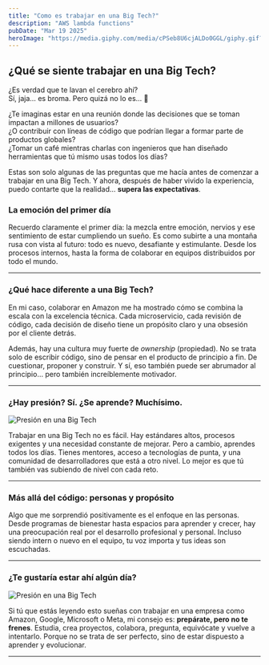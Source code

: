 ```yaml
---
title: "Como es trabajar en una Big Tech?"
description: "AWS lambda functions"
pubDate: "Mar 19 2025"
heroImage: "https://media.giphy.com/media/cPSeb8U6cjALDo0GGL/giphy.gif?cid=790b76115egts21aa9l4ucv9255pbxezct9hyb47urmbptbi&ep=v1_gifs_search&rid=giphy.gif&ct=g"
---
```


## ¿Qué se siente trabajar en una Big Tech?

¿Es verdad que te lavan el cerebro ahí?  
Sí, jaja… es broma. Pero quizá no lo es… 👀

¿Te imaginas estar en una reunión donde las decisiones que se toman impactan a millones de usuarios?  
¿O contribuir con líneas de código que podrían llegar a formar parte de productos globales?  
¿Tomar un café mientras charlas con ingenieros que han diseñado herramientas que tú mismo usas todos los días?

Estas son solo algunas de las preguntas que me hacía antes de comenzar a trabajar en una Big Tech. Y ahora, después de haber vivido la experiencia, puedo contarte que la realidad… **supera las expectativas**.

### La emoción del primer día

Recuerdo claramente el primer día: la mezcla entre emoción, nervios y ese sentimiento de estar cumpliendo un sueño. Es como subirte a una montaña rusa con vista al futuro: todo es nuevo, desafiante y estimulante. Desde los procesos internos, hasta la forma de colaborar en equipos distribuidos por todo el mundo.

---

### ¿Qué hace diferente a una Big Tech?

En mi caso, colaborar en Amazon me ha mostrado cómo se combina la escala con la excelencia técnica. Cada microservicio, cada revisión de código, cada decisión de diseño tiene un propósito claro y una obsesión por el cliente detrás.

Además, hay una cultura muy fuerte de _ownership_ (propiedad). No se trata solo de escribir código, sino de pensar en el producto de principio a fin. De cuestionar, proponer y construir. Y sí, eso también puede ser abrumador al principio… pero también increíblemente motivador.

---

### ¿Hay presión? Sí. ¿Se aprende? Muchísimo.

![Presión en una Big Tech](https://media.giphy.com/media/NTur7XlVDUdqM/giphy.gif?cid=790b7611h2uz94c17vtvqadb0hu2v56frji0yii0avh1vpf1&ep=v1_gifs_search&rid=giphy.gif&ct=g)

Trabajar en una Big Tech no es fácil. Hay estándares altos, procesos exigentes y una necesidad constante de mejorar. Pero a cambio, aprendes todos los días. Tienes mentores, acceso a tecnologías de punta, y una comunidad de desarrolladores que está a otro nivel. Lo mejor es que tú también vas subiendo de nivel con cada reto.

---

### Más allá del código: personas y propósito

Algo que me sorprendió positivamente es el enfoque en las personas. Desde programas de bienestar hasta espacios para aprender y crecer, hay una preocupación real por el desarrollo profesional y personal. Incluso siendo intern o nuevo en el equipo, tu voz importa y tus ideas son escuchadas.

---

### ¿Te gustaría estar ahí algún día?

![Presión en una Big Tech](https://media.giphy.com/media/scZPhLqaVOM1qG4lT9/giphy.gif?cid=790b7611frsb1zd0w304tpjhgp3infxxpmjuevt4axglhfep&ep=v1_gifs_search&rid=giphy.gif&ct=g)

Si tú que estás leyendo esto sueñas con trabajar en una empresa como Amazon, Google, Microsoft o Meta, mi consejo es: **prepárate, pero no te frenes**. Estudia, crea proyectos, colabora, pregunta, equivócate y vuelve a intentarlo. Porque no se trata de ser perfecto, sino de estar dispuesto a aprender y evolucionar.

---
